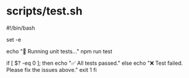 # scripts/test.sh

#!/bin/bash

set -e

echo "🧪 Running unit tests..."
npm run test

if [ $? -eq 0 ]; then
echo "✅ All tests passed."
else
echo "❌ Test failed. Please fix the issues above."
exit 1
fi